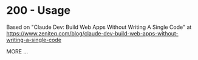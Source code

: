 # 200 - Usage

Based on "Claude Dev: Build Web Apps Without Writing A Single Code" at https://www.zeniteq.com/blog/claude-dev-build-web-apps-without-writing-a-single-code



MORE ...
